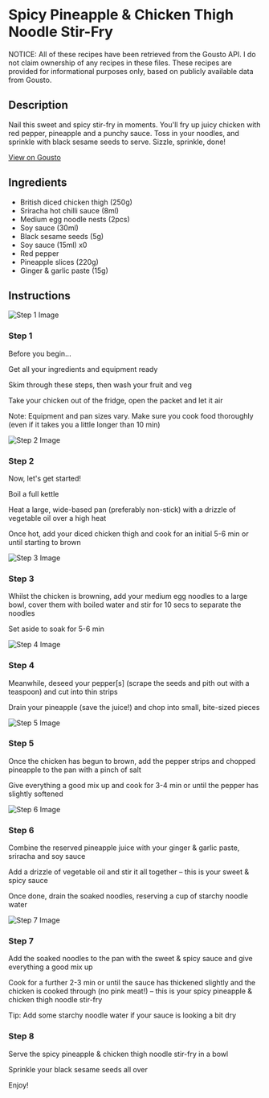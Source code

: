 # Spicy Pineapple & Chicken Thigh Noodle Stir-Fry

NOTICE: All of these recipes have been retrieved from the Gousto API. I do not claim ownership of any recipes in these files. These recipes are provided for informational purposes only, based on publicly available data from Gousto.

## Description

Nail this sweet and spicy stir-fry in moments. You'll fry up juicy chicken with red pepper, pineapple and a punchy sauce. Toss in your noodles, and sprinkle with black sesame seeds to serve. Sizzle, sprinkle, done!

[View on Gousto](https://www.gousto.co.uk/recipes/cookbook/spicy-pineapple-chicken-stir-fry-with-sesame-noodles)

## Ingredients

- British diced chicken thigh (250g)
- Sriracha hot chilli sauce (8ml)
- Medium egg noodle nests (2pcs)
- Soy sauce (30ml)
- Black sesame seeds (5g)
- Soy sauce (15ml) x0
- Red pepper
- Pineapple slices (220g)
- Ginger & garlic paste (15g)

## Instructions

![Step 1 Image](https://production-media.gousto.co.uk/cms/recipe-step-image/Step-1-1647255921525-x200.jpg)

### Step 1

Before you begin...

Get all your ingredients and equipment ready

Skim through these steps, then wash your fruit and veg

Take your chicken out of the fridge, open the packet and let it air

Note: Equipment and pan sizes vary. Make sure you cook food thoroughly (even if it takes you a little longer than 10 min)

![Step 2 Image](https://production-media.gousto.co.uk/cms/recipe-step-image/step-2-1647255819351-x200.jpg)

### Step 2

Now, let's get started!

Boil a full kettle

Heat a large, wide-based pan (preferably non-stick) with a drizzle of vegetable oil over a high heat

Once hot, add your diced chicken thigh and cook for an initial 5-6 min or until starting to brown

![Step 3 Image](https://production-media.gousto.co.uk/cms/recipe-step-image/step-3-1647255823481-x200.jpg)

### Step 3

Whilst the chicken is browning, add your medium egg noodles to a large bowl, cover them with boiled water and stir for 10 secs to separate the noodles

Set aside to soak for 5-6 min

![Step 4 Image](https://production-media.gousto.co.uk/cms/recipe-step-image/step-4-1647255830076-x200.jpg)

### Step 4

Meanwhile, deseed your pepper[s] (scrape the seeds and pith out with a teaspoon) and cut into thin strips

Drain your pineapple (save the juice!) and chop into small, bite-sized pieces

![Step 5 Image](https://production-media.gousto.co.uk/cms/recipe-step-image/step-5-1647255874860-x200.jpg)

### Step 5

Once the chicken has begun to brown, add the pepper strips and chopped pineapple to the pan with a pinch of salt

Give everything a good mix up and cook for 3-4 min or until the pepper has slightly softened

![Step 6 Image](https://production-media.gousto.co.uk/cms/recipe-step-image/step-6-1647255879272-x200.jpg)

### Step 6

Combine the reserved pineapple juice with your ginger & garlic paste, sriracha and soy sauce

Add a drizzle of vegetable oil and stir it all together – this is your sweet & spicy sauce

Once done, drain the soaked noodles, reserving a cup of starchy noodle water

![Step 7 Image](https://production-media.gousto.co.uk/cms/recipe-step-image/step-7-1647255883672-x200.jpg)

### Step 7

Add the soaked noodles to the pan with the sweet & spicy sauce and give everything a good mix up

Cook for a further 2-3 min or until the sauce has thickened slightly and the chicken is cooked through (no pink meat!) – this is your spicy pineapple & chicken thigh noodle stir-fry

Tip: Add some starchy noodle water if your sauce is looking a bit dry

### Step 8

Serve the spicy pineapple & chicken thigh noodle stir-fry in a bowl

Sprinkle your black sesame seeds all over

Enjoy!


